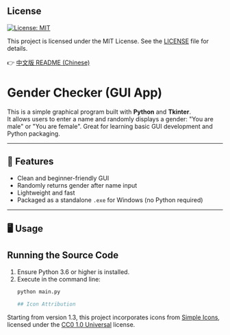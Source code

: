 ## License

[![License: MIT](https://img.shields.io/badge/License-MIT-yellow.svg)](https://opensource.org/licenses/MIT)

This project is licensed under the MIT License. See the [LICENSE](LICENSE) file for details.

👉 [中文版 README (Chinese)](README.md)
# Gender Checker (GUI App)

This is a simple graphical program built with **Python** and **Tkinter**.  
It allows users to enter a name and randomly displays a gender: "You are male" or "You are female". Great for learning basic GUI development and Python packaging.

---

## 🌟 Features

- Clean and beginner-friendly GUI
- Randomly returns gender after name input
- Lightweight and fast
- Packaged as a standalone `.exe` for Windows (no Python required)

---

## 🖥️ Usage

## Running the Source Code

1. Ensure Python 3.6 or higher is installed.  
2. Execute in the command line:  
   ```bash
   python main.py

   ## Icon Attribution

Starting from version 1.3, this project incorporates icons from [Simple Icons](https://github.com/simple-icons/simple-icons), licensed under the [CC0 1.0 Universal](https://creativecommons.org/publicdomain/zero/1.0/) license.
